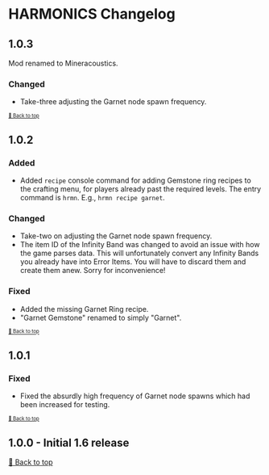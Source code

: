 ﻿# HARMONICS Changelog

## 1.0.3

Mod renamed to Mineracoustics.

### Changed

* Take-three adjusting the Garnet node spawn frequency.

<sup><sup>[🔼 Back to top](#harmonics-changelog)</sup></sup>

## 1.0.2

### Added

* Added `recipe` console command for adding Gemstone ring recipes to the crafting menu, for players already past the required levels. The entry command is `hrmn`. E.g., `hrmn recipe garnet`.

### Changed

* Take-two on adjusting the Garnet node spawn frequency.
* The item ID of the Infinity Band was changed to avoid an issue with how the game parses data. This will unfortunately convert any Infinity Bands you already have into Error Items. You will have to discard them and create them anew. Sorry for inconvenience!

### Fixed

* Added the missing Garnet Ring recipe.
* "Garnet Gemstone" renamed to simply "Garnet".

<sup><sup>[🔼 Back to top](#harmonics-changelog)</sup></sup>

## 1.0.1

### Fixed

* Fixed the absurdly high frequency of Garnet node spawns which had been increased for testing.

<sup><sup>[🔼 Back to top](#harmonics-changelog)</sup></sup>

## 1.0.0 - Initial 1.6 release

[🔼 Back to top](#harmonics-changelog)

